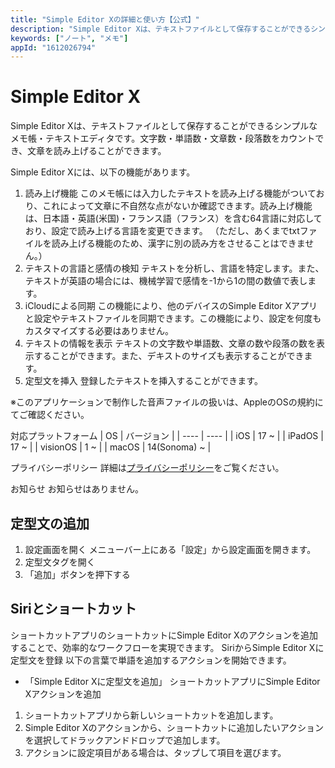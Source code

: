 ```yaml
---
title: "Simple Editor Xの詳細と使い方【公式】"
description: "Simple Editor Xは、テキストファイルとして保存することができるシンプルなメモ帳・テキストエディタです。文字数・単語数・文章数・段落数をカウントでき、文章を読み上げることができます。"
keywords: ["ノート", "メモ"]
appId: "1612026794"
---
```


# Simple Editor X

Simple Editor Xは、テキストファイルとして保存することができるシンプルなメモ帳・テキストエディタです。文字数・単語数・文章数・段落数をカウントでき、文章を読み上げることができます。

Simple Editor Xには、以下の機能があります。
1. 読み上げ機能
このメモ帳には入力したテキストを読み上げる機能がついており、これによって文章に不自然な点がないか確認できます。読み上げ機能は、日本語・英語(米国)・フランス語（フランス）を含む64言語に対応しており、設定で読み上げる言語を変更できます。
（ただし、あくまでtxtファイルを読み上げる機能のため、漢字に別の読み方をさせることはできません。）
2. テキストの言語と感情の検知
テキストを分析し、言語を特定します。また、テキストが英語の場合には、機械学習で感情を-1から1の間の数値で表します。
3. iCloudによる同期
この機能により、他のデバイスのSimple Editor Xアプリと設定やテキストファイルを同期できます。この機能により、設定を何度もカスタマイズする必要はありません。
4. テキストの情報を表示
テキストの文字数や単語数、文章の数や段落の数を表示することができます。また、デキストのサイズも表示することができます。
5. 定型文を挿入
登録したテキストを挿入することができます。

※このアプリケーションで制作した音声ファイルの扱いは、AppleのOSの規約にてご確認ください。

対応プラットフォーム
| OS | バージョン |
| ---- | ---- |
| iOS | 17 ~ |
| iPadOS | 17 ~ |
| visionOS | 1 ~ |
| macOS | 14(Sonoma) ~ |

プライバシーポリシー
詳細は[プライバシーポリシー](/privacy)をご覧ください。

お知らせ
お知らせはありません。

## 定型文の追加
1. 設定画面を開く
メニューバー上にある「設定」から設定画面を開きます。
2. 定型文タグを開く
3. 「追加」ボタンを押下する

## Siriとショートカット
ショートカットアプリのショートカットにSimple Editor Xのアクションを追加することで、効率的なワークフローを実現できます。
SiriからSimple Editor Xに定型文を登録
以下の言葉で単語を追加するアクションを開始できます。
- 「Simple Editor Xに定型文を追加」
ショートカットアプリにSimple Editor Xアクションを追加
1. ショートカットアプリから新しいショートカットを追加します。
2. Simple Editor Xのアクションから、ショートカットに追加したいアクションを選択してドラックアンドドロップで追加します。
3. アクションに設定項目がある場合は、タップして項目を選びます。